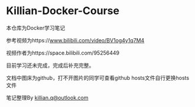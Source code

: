 # Killian-Docker-Course
本仓库为Docker学习笔记

参考视频为https://www.bilibili.com/video/BV1og4y1q7M4

视频作者为https://space.bilibili.com/95256449

目前学习还未完成，完成后补充完整。

文档中图床为github，打不开图片的同学可查看github hosts文件自行更换hosts文件

笔记整理By killian.q@outlook.com
